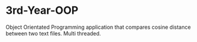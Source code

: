 # 3rd-Year-OOP
Object Orientated Programming application that compares cosine distance between two text files. Multi threaded.
